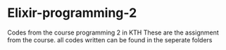 # Elixir-programming-2
Codes from the course programming 2 in KTH
These are the assignment from the course. all codes written can be found in the seperate folders


